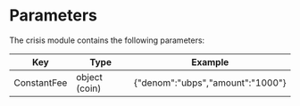 # Parameters

The crisis module contains the following parameters:

| Key         | Type          | Example                           |
|-------------|---------------|-----------------------------------|
| ConstantFee | object (coin) | {"denom":"ubps","amount":"1000"} |
